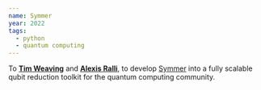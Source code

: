 ```yaml
---
name: Symmer
year: 2022
tags:
  - python
  - quantum computing
---
```

To **[Tim Weaving](https://www.linkedin.com/in/tim-weaving-61b47912a/)** and **[Alexis Ralli](https://www.linkedin.com/in/alexis-ralli-293931b0/)**, to develop [Symmer](https://github.com/UCL-CCS/symmer) into a fully scalable qubit reduction toolkit for the quantum computing community.
